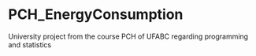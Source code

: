 # PCH_EnergyConsumption
University project from the course PCH of UFABC regarding programming and statistics
